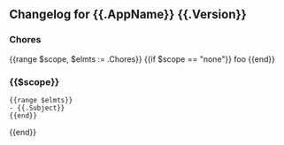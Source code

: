 ## Changelog for {{.AppName}} {{.Version}}

### Chores
{{range $scope, $elmts := .Chores}}
    {{if $scope == "none"}}
    foo
    {{end}}
### {{$scope}}
    {{range $elmts}}
    - {{.Subject}}
    {{end}}
{{end}}